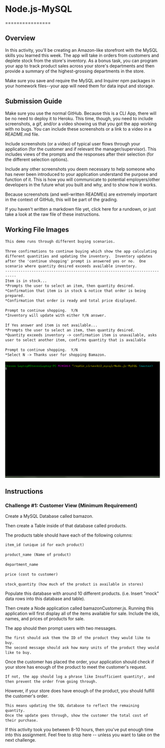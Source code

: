 # Node.js-MySQL
================

## Overview
In this activity, you'll be creating an Amazon-like storefront with the MySQL skills you learned this week. The app will take in orders from customers and deplete stock from the store's inventory. As a bonus task, you can program your app to track product sales across your store's departments and then provide a summary of the highest-grossing departments in the store.

Make sure you save and require the MySQL and Inquirer npm packages in your homework files--your app will need them for data input and storage.

## Submission Guide

Make sure you use the normal GitHub. Because this is a CLI App, there will be no need to deploy it to Heroku. This time, though, you need to include screenshots, a gif, and/or a video showing us that you got the app working with no bugs. You can include these screenshots or a link to a video in a README.md file.

Include screenshots (or a video) of typical user flows through your application (for the customer and if relevant the manager/supervisor). This includes views of the prompts and the responses after their selection (for the different selection options).

Include any other screenshots you deem necessary to help someone who has never been introduced to your application understand the purpose and function of it. This is how you will communicate to potential employers/other developers in the future what you built and why, and to show how it works.

Because screenshots (and well-written READMEs) are extremely important in the context of GitHub, this will be part of the grading.

If you haven't written a markdown file yet, click here for a rundown, or just take a look at the raw file of these instructions.

## Working File Images
```
This demo runs through different buying scenarios.  

Three confirmations to continue buying which show the app calculating different quantities and updating the inventory.  Inventory updates after the 'continue shopping' prompt is answered yes or no.  One scenario where quantity desired exceeds available inventory. 
---------------------------------------------------------------------------
Item is in stock...
*Prompts the user to select an item, then quantity desired.
*Confirmation that item is in stock & notice that order is being prepared.
*Confirmation that order is ready and total price displayed.

Prompt to continue shopping.  Y/N  
*Inventory will update with either Y/N answer.

If Yes answer and item is not available...
*Prompts the user to select an item, then quantity desired.
*Quantity exceeds inventory -> confirmation item is unavailable, asks user to select another item, confirms quantity that is available

Prompt to continue shopping.  Y/N  
*Select N -> Thanks user for shopping Bamazon. 

```
![.gif of working customer file](bamazon_.gif)


## Instructions

### Challenge #1: Customer View (Minimum Requirement)

Create a MySQL Database called bamazon.

Then create a Table inside of that database called products.

The products table should have each of the following columns:

```
item_id (unique id for each product)

product_name (Name of product)

department_name

price (cost to customer)

stock_quantity (how much of the product is available in stores)
```

Populate this database with around 10 different products. (i.e. Insert "mock" data rows into this database and table).

Then create a Node application called bamazonCustomer.js. Running this application will first display all of the items available for sale. Include the ids, names, and prices of products for sale.

The app should then prompt users with two messages.

```
The first should ask them the ID of the product they would like to buy.
The second message should ask how many units of the product they would like to buy.
```

Once the customer has placed the order, your application should check if your store has enough of the product to meet the customer's request.
```
If not, the app should log a phrase like Insufficient quantity!, and then prevent the order from going through.
```

However, if your store does have enough of the product, you should fulfill the customer's order.

```
This means updating the SQL database to reflect the remaining quantity.
Once the update goes through, show the customer the total cost of their purchase.
```
If this activity took you between 8-10 hours, then you've put enough time into this assignment. Feel free to stop here -- unless you want to take on the next challenge.


